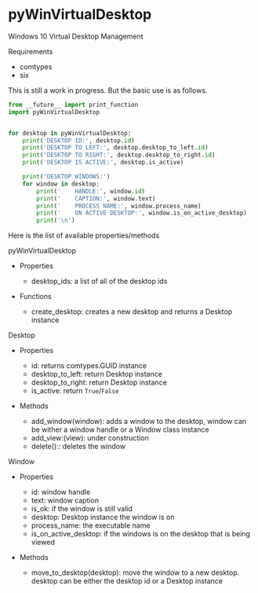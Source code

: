 # pyWinVirtualDesktop
Windows 10 Virtual Desktop Management

Requirements

* comtypes
* six

This is still a work in progress. But the basic use is as follows.

```python
from __future__ import print_function
import pyWinVirtualDesktop


for desktop in pyWinVirtualDesktop:
    print('DESKTOP ID:', desktop.id)
    print('DESKTOP TO LEFT:', desktop.desktop_to_left.id)
    print('DESKTOP TO RIGHT:', desktop.desktop_to_right.id)
    print('DESKTOP IS ACTIVE:', desktop.is_active)

    print('DESKTOP WINDOWS:')
    for window in desktop:
        print('    HANDLE:', window.id)
        print('    CAPTION:', window.text)
        print('    PROCESS NAME:', window.process_name)
        print('    ON ACTIVE DESKTOP:', window.is_on_active_desktop)
        print('\n')
```

Here is the list of available properties/methods

pyWinVirtualDesktop


* Properties

    * desktop_ids: a list of all of the desktop ids

* Functions

    * create_desktop: creates a new desktop and returns a Desktop instance

Desktop

* Properties

    * id: returns comtypes.GUID instance
    * desktop_to_left: return Desktop instance
    * desktop_to_right: return Desktop instance
    * is_active: return `True`/`False`

* Methods

    * add_window(window): adds a window to the desktop, window can be wither a window handle or a Window class instance
    * add_view:(view): under construction
    * delete():: deletes the window


Window

* Properties

    * id: window handle
    * text: window caption
    * is_ok: if the window is still valid
    * desktop: Desktop instance the window is on
    * process_name: the executable name
    * is_on_active_desktop: if the windows is on the desktop that is being viewed

* Methods

    * move_to_desktop(desktop): move the window to a new desktop. desktop can be either the desktop id or a Desktop instance
